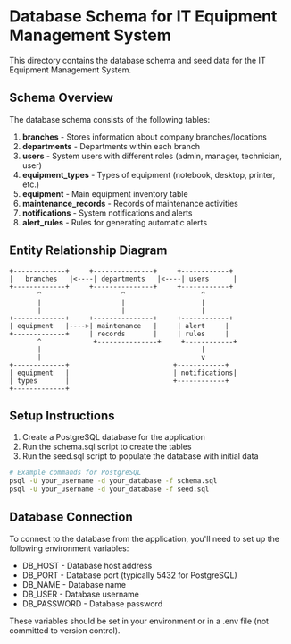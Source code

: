 # Database Schema for IT Equipment Management System

This directory contains the database schema and seed data for the IT Equipment Management System.

## Schema Overview

The database schema consists of the following tables:

1. **branches** - Stores information about company branches/locations
2. **departments** - Departments within each branch
3. **users** - System users with different roles (admin, manager, technician, user)
4. **equipment_types** - Types of equipment (notebook, desktop, printer, etc.)
5. **equipment** - Main equipment inventory table
6. **maintenance_records** - Records of maintenance activities
7. **notifications** - System notifications and alerts
8. **alert_rules** - Rules for generating automatic alerts

## Entity Relationship Diagram

```
+-------------+     +---------------+     +------------+
|   branches   |<----| departments   |<----| users      |
+-------------+     +---------------+     +------------+
       ^                    ^                   ^
       |                    |                   |
       |                    |                   |
+-------------+     +---------------+     +------------+
| equipment   |---->| maintenance   |     | alert     |
+-------------+     | records       |     | rules     |
       ^             +---------------+     +------------+
       |                                        |
       |                                        v
+-------------+                          +------------+
| equipment   |                          | notifications|
| types       |                          +------------+
+-------------+
```

## Setup Instructions

1. Create a PostgreSQL database for the application
2. Run the schema.sql script to create the tables
3. Run the seed.sql script to populate the database with initial data

```bash
# Example commands for PostgreSQL
psql -U your_username -d your_database -f schema.sql
psql -U your_username -d your_database -f seed.sql
```

## Database Connection

To connect to the database from the application, you'll need to set up the following environment variables:

- DB_HOST - Database host address
- DB_PORT - Database port (typically 5432 for PostgreSQL)
- DB_NAME - Database name
- DB_USER - Database username
- DB_PASSWORD - Database password

These variables should be set in your environment or in a .env file (not committed to version control).
